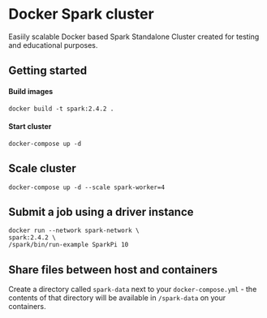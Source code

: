 # Docker Spark cluster
Easiily scalable Docker based Spark Standalone Cluster created for testing and educational purposes.

## Getting started
#### Build images
```docker build -t spark:2.4.2 .```

#### Start cluster
```docker-compose up -d```

## Scale cluster
```docker-compose up -d --scale spark-worker=4```

## Submit a job using a driver instance
```
docker run --network spark-network \
spark:2.4.2 \
/spark/bin/run-example SparkPi 10
```

## Share files between host and containers
Create a directory called `spark-data` next to your `docker-compose.yml` - the contents of that directory will be available in `/spark-data` on your containers.
